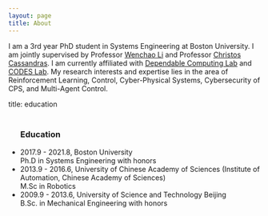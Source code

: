 ```yaml
---
layout: page
title: About
---
```


I am a 3rd year PhD student in Systems Engineering at Boston University. I am jointly supervised by Professor [Wenchao Li](https://sites.bu.edu/depend/people/) and Professor [Christos Cassandras](https://christosgcassandras.org/). I am currently affiliated with [Dependable Computing Lab](https://sites.bu.edu/depend/people/) and [CODES Lab](https://www.bu.edu/codes/). My research interests and expertise lies in the area of Reinforcement Learning, Control, Cyber-Physical Systems, Cybersecurity of CPS, and Multi-Agent Control.

title: education
  <div class="item border-bottom">
     <ul>
        <h3 id="Education" > <br> Education</h3>
        <li> 
           2017.9 - 2021.8, Boston University <br>
           Ph.D in Systems Engineering with honors
        </li>            
        <li> 
           2013.9 - 2016.6, University of Chinese Academy of Sciences (Institute of Automation, Chinese Academy of Sciences) <br>
           M.Sc in Robotics 
        </li>
        <li> 
           2009.9 - 2013.6, University of Science and Technology Beijing   <br>
           B.Sc. in Mechanical Engineering with honors   <br>
        </li>
     </ul>
  </div>
